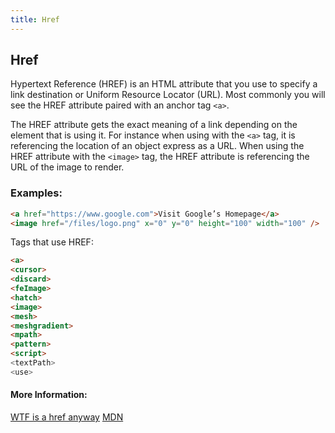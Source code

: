 ```yaml
---
title: Href
---
```

## Href

Hypertext Reference (HREF) is an HTML attribute that you use to specify a link destination or Uniform Resource Locator (URL). Most commonly you will see the HREF attribute paired with an anchor tag `<a>`.

The HREF attribute gets the exact meaning of a link depending on the element that is using it. For instance when using with the `<a>` tag, it is referencing the location of an object express as a URL. When using the HREF attribute with the `<image>` tag, the HREF attribute is referencing the URL of the image to render.

### Examples:

```html
<a href="https://www.google.com">Visit Google’s Homepage</a>
<image href="/files/logo.png" x="0" y="0" height="100" width="100" />
```

Tags that use HREF:
```html
<a>
<cursor>
<discard>
<feImage>
<hatch>
<image>
<mesh>
<meshgradient>
<mpath>
<pattern>
<script>
<textPath>
<use>
```

#### More Information:
<!-- Please add any articles you think might be helpful to read before writing the article -->
<a href='https://tomayko.com/blog/2008/wtf-is-an-href-anyway' target='_blank' rel='nofollow'>WTF is a href anyway</a>
<a href='https://developer.mozilla.org/en-US/docs/Web/SVG/Attribute/href' target='_blank' rel='nofollow'>MDN</a>
